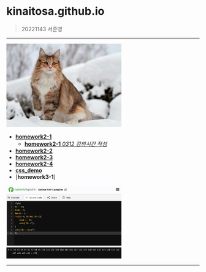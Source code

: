 # kinaitosa.github.io
> 20221143 서준영

* * *

<img src="webprograming/cat.png" width="300" alt="cat">

- [**homework2-1**](webprograming/homework2-1.html)   
  - [**homework2-1** _0312 강의시간 작성_](webprograming/homework2-1-0312.html)
- [**homework2-2**](webprograming/homework2-2.html)   
- [**homework2-3**](webprograming/homework2-3.html)   
- [**homework2-4**](webprograming/homework2-4.html)
- [**css_demo**](webprograming/css_demo.html)
- [**homework3-1**]
  
<img src="webprograming/homework3-1.png" width="300" alt="homework3-1">

* * *
